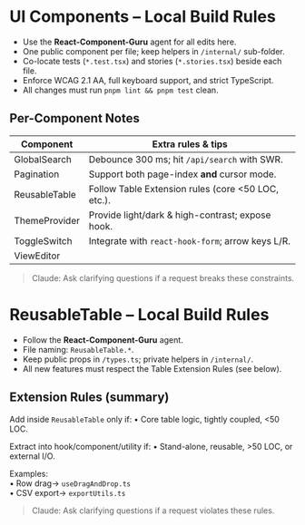 # UI Components – Local Build Rules
- Use the **React-Component-Guru** agent for all edits here.
- One public component per file; keep helpers in `/internal/` sub-folder.
- Co-locate tests (`*.test.tsx`) and stories (`*.stories.tsx`) beside each file.
- Enforce WCAG 2.1 AA, full keyboard support, and strict TypeScript.
- All changes must run `pnpm lint && pnpm test` clean.

## Per-Component Notes
| Component        | Extra rules & tips                                  |
| ---------------- | --------------------------------------------------- |
| GlobalSearch     | Debounce 300 ms; hit `/api/search` with SWR.        |
| Pagination       | Support both page-index **and** cursor mode.        |
| ReusableTable    | Follow Table Extension rules (core <50 LOC, etc.).  |
| ThemeProvider    | Provide light/dark & high-contrast; expose hook.    |
| ToggleSwitch     | Integrate with `react-hook-form`; arrow keys L/R.   |
| ViewEditor       |       |

> Claude: Ask clarifying questions if a request breaks these constraints.

# ReusableTable – Local Build Rules
- Follow the **React-Component-Guru** agent.
- File naming: `ReusableTable.*`.
- Keep public props in `/types.ts`; private helpers in `/internal/`.
- All new features must respect the Table Extension Rules (see below).

## Extension Rules (summary)
Add inside `ReusableTable` only if:
• Core table logic, tightly coupled, <50 LOC.

Extract into hook/component/utility if:
• Stand-alone, reusable, >50 LOC, or external I/O.

Examples:  
• Row drag→ `useDragAndDrop.ts`  
• CSV export→ `exportUtils.ts`

> Claude: Ask clarifying questions if a request violates these rules.

